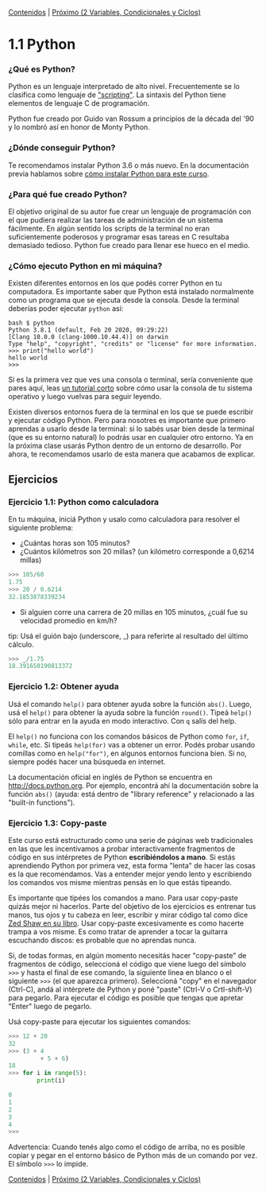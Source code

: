 [Contenidos](../Contenidos.md) \| [Próximo (2 Variables, Condicionales y Ciclos)](02_Condicionales_Ciclos.md)

# 1.1 Python

### ¿Qué es Python?

Python es un lenguaje interpretado de alto nivel. Frecuentemente se lo clasifica como lenguaje de ["scripting"](https://es.wikipedia.org/wiki/Script). La sintaxis del Python tiene elementos de lenguaje C de programación.

Python fue creado por Guido van Rossum a principios de la década del '90 y lo nombró así en honor de  Monty Python.

### ¿Dónde conseguir Python?

Te recomendamos instalar Python 3.6 o más nuevo. En la documentación previa  hablamos sobre [cómo instalar Python para este curso](../Instalacion.md).

### ¿Para qué fue creado Python?

El objetivo original de su autor fue crear un lenguaje de programación con el que pudiera realizar las tareas de administración de un sistema fácilmente. En algún sentido los scripts de la terminal no eran suficientemente poderosos y programar esas tareas en C resultaba demasiado tedioso. Python fue creado para llenar ese hueco en el medio.

### ¿Cómo ejecuto Python en mi máquina?

Existen diferentes entornos en los que podés correr Python en tu computadora. Es importante saber que Python está instalado normalmente como un programa que se ejecuta desde la consola. Desde la terminal deberías poder ejecutar `python` así:

```
bash $ python
Python 3.8.1 (default, Feb 20 2020, 09:29:22)
[Clang 10.0.0 (clang-1000.10.44.4)] on darwin
Type "help", "copyright", "credits" or "license" for more information.
>>> print("hello world")
hello world
>>>
```

Si es la primera vez que ves una consola o terminal, sería conveniente que pares aquí, leas [un tutorial corto](https://tutorial.djangogirls.org/es/intro_to_command_line/) sobre cómo usar la consola de tu sistema operativo y luego vuelvas para seguir leyendo.

Existen diversos entornos fuera de la terminal en los que se puede escribir y ejecutar código Python. Pero para nosotres es importante que primero aprendas a usarlo desde la terminal: si lo sabés usar bien desde la terminal (que es su entorno natural) lo podrás usar en cualquier otro entorno. Ya en la próxima clase usarás Python dentro de un entorno de desarrollo. Por ahora, te recomendamos usarlo de esta manera que  acabamos de explicar.

## Ejercicios

### Ejercicio 1.1: Python como  calculadora
En tu máquina, iniciá Python y usalo como calculadora para resolver el siguiente problema:

* ¿Cuántas horas son 105 minutos?
* ¿Cuántos kilómetros son 20 millas? (un kilómetro corresponde a 0,6214 millas)



```python
>>> 105/60
1.75
>>> 20 / 0.6214
32.1853878339234
```

* Si alguien corre una carrera de 20 millas en 105 minutos, ¿cuál fue su velocidad promedio en km/h?

tip: Usá el guión bajo (underscore, \_) para referirte al resultado del último cálculo.

```python
>>> _/1.75
18.391650190813372
```

### Ejercicio 1.2: Obtener ayuda
Usá el comando `help()` para obtener ayuda sobre la función  `abs()`. Luego, usá el `help()` para obtener la ayuda sobre la función `round()`. Tipeá `help()` sólo para entrar en la ayuda en modo  interactivo. Con `q` salís del help.

El `help()` no funciona con los comandos básicos de Python como `for`, `if`, `while`, etc. Si tipeás `help(for)` vas a obtener un error. Podés probar usando comillas como en  `help("for")`, en algunos entornos funciona bien. Si no, siempre podés hacer una búsqueda en internet.

La documentación oficial en inglés de Python se encuentra en <http://docs.python.org>. Por ejemplo, encontrá ahí la documentación sobre la función `abs()` (ayuda: está dentro de "library reference" y relacionado a las "built-in functions").

### Ejercicio 1.3: Copy-paste
Este curso está estructurado como una serie de páginas web tradicionales en las que les incentivamos a probar interactivamente fragmentos de código en sus intérpretes de Python **escribiéndolos a mano**. Si estás aprendiendo Python por primera vez, esta forma "lenta" de hacer las cosas es la que recomendamos. Vas a entender mejor yendo lento y escribiendo los comandos vos misme mientras pensás en lo que estás tipeando.

Es importante que tipées los comandos a mano. Para usar copy-paste quizás mejor ni hacerlos. Parte del objetivo de los ejercicios es entrenar tus manos, tus ojos y tu cabeza en leer, escribir y mirar código tal como dice [Zed Shaw en su libro](https://learntocodetogether.com/learn-python-the-hard-way-free-ebook-download/). Usar copy-paste excesivamente es como hacerte trampa a vos misme. Es como tratar de aprender a tocar la guitarra escuchando discos: es probable que no aprendas nunca.

Si, de todas formas, en algún momento necesitás hacer "copy-paste" de fragmentos de código, seleccioná el código que viene luego del símbolo `>>>` y hasta el final de ese comando, la siguiente linea en blanco o el siguiente `>>>` (el que aparezca primero). Seleccioná "copy" en el navegador (Ctrl-C), andá al intérprete de Python y poné "paste" (Ctrl-V o Crtl-shift-V) para pegarlo. Para ejecutar el código es posible que tengas que apretar "Enter" luego de pegarlo.

Usá copy-paste para ejecutar los siguientes comandos:

```python
>>> 12 + 20
32
>>> (3 + 4
         + 5 + 6)
18
>>> for i in range(5):
        print(i)

0
1
2
3
4
>>>
```

Advertencia: Cuando tenés algo como el código de arriba, no es posible copiar y pegar en el entorno básico de Python más de un comando por vez. El símbolo `>>>` lo impide.



[Contenidos](../Contenidos.md) \| [Próximo (2 Variables, Condicionales y Ciclos)](02_Condicionales_Ciclos.md)


